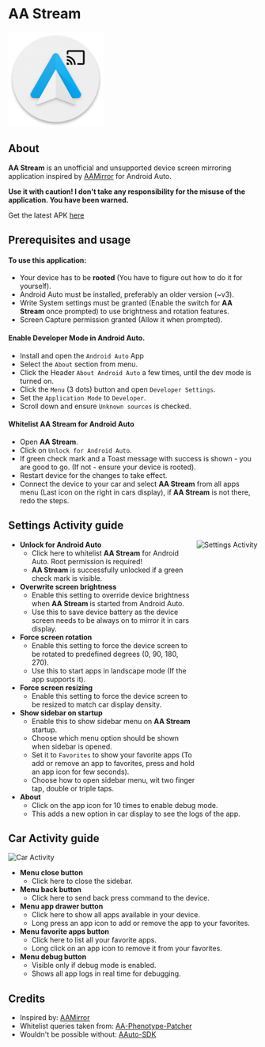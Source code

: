 # AA Stream
![App Icon](img/logo.png "App Icon") 
## About
**AA Stream** is an unofficial and unsupported device screen mirroring application inspired by [AAMirror](https://github.com/slashmax/AAMirror) for Android Auto. 

**Use it with caution! I don't take any responsibility for the misuse of the application. You have been warned.**

Get the latest APK [here](https://github.com/endyrubbin/AAStream/tree/master/apk_releases)

## Prerequisites and usage
#### To use this application:
- Your device has to be **rooted** (You have to figure out how to do it for yourself).
- Android Auto must be installed, preferably an older version (~v3).
- Write System settings must be granted (Enable the switch for **AA Stream** once prompted) to use brightness and rotation features.
- Screen Capture permission granted (Allow it when prompted).

#### Enable Developer Mode in Android Auto.
- Install and open the `Android Auto` App
- Select the `About` section from menu.
- Click the Header `About Android Auto` a few times, until the dev mode is turned on.
- Click the `Menu` (3 dots) button and open `Developer Settings`.
- Set the `Application Mode` to `Developer`.
- Scroll down and ensure `Unknown sources` is checked.

#### Whitelist AA Stream for Android Auto
- Open **AA Stream**.
- Click on `Unlock for Android Auto`.
- If green check mark and a Toast message with success is shown - you are good to go. (If not - ensure your device is rooted).
- Restart device for the changes to take effect.
- Connect the device to your car and select **AA Stream** from all apps menu (Last icon on the right in cars display), if **AA Stream** is not there, redo the steps.

## Settings Activity guide
<img align="right" src="img/settings.gif" alt="Settings Activity" height="500">

- **Unlock for Android Auto**
  - Click here to whitelist **AA Stream** for Android Auto. Root permission is required!
  - **AA Stream** is successfully unlocked if a green check mark is visible.
- **Overwrite screen brightness**
  - Enable this setting to override device brightness when **AA Stream** is started from Android Auto.
  - Use this to save device battery as the device screen needs to be always on to mirror it in cars display.
- **Force screen rotation**
  - Enable this setting to force the device screen to be rotated to predefined degrees (0, 90, 180, 270).
  - Use this to start apps in landscape mode (If the app supports it).
- **Force screen resizing**
  - Enable this setting to force the device screen to be resized to match car display density.
- **Show sidebar on startup**
  - Enable this to show sidebar menu on **AA Stream** startup.
  - Choose which menu option should be shown when sidebar is opened.
  - Set it to `Favorites` to show your favorite apps (To add or remove an app to favorites, press and hold an app icon for few seconds).
  - Choose how to open sidebar menu, wit two finger tap, double or triple taps.
- **About**
  - Click on the app icon for 10 times to enable debug mode.
  - This adds a new option in car display to see the logs of the app.
  
## Car Activity guide
<img src="img/android_auto.gif" alt="Car Activity" height="500">
<br/>

- **Menu close button**
  - Click here to close the sidebar.
- **Menu back button**
  - Click here to send back press command to the device.
- **Menu app drawer button**
  - Click here to show all apps available in your device.
  - Long press an app icon to add or remove the app to your favorites.
- **Menu favorite apps button**
  - Click here to list all your favorite apps.
  - Long click on an app icon to remove it from your favorites.
- **Menu debug button**
  - Visible only if debug mode is enabled.
  - Shows all app logs in real time for debugging.

## Credits
- Inspired by: [AAMirror](https://github.com/slashmax/AAMirror)
- Whitelist queries taken from: [AA-Phenotype-Patcher](https://github.com/Eselter/AA-Phenotype-Patcher)
- Wouldn't be possible without: [AAuto-SDK](https://github.com/martoreto/aauto-sdk)
